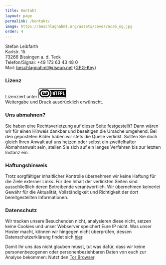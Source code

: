 ```yaml
---
title: Kontakt
layout: page
permalink: /kontakt/
image: https://beschlagnahmt.org/assets/cover/acab_og.jpg
order: 4
---
```

Stefan Leibfarth   
Karlstr. 15   
73266 Bissingen a. d. Teck   
Telefon/Signal: +49 172 63 43 48 0   
Mail: [beschlagnahmt@riseup.net](mailto:beschlagnahmt@riseup.net) ([GPG-Key](/assets/pages/pubkey.asc))

### Lizenz ###

Lizenziert unter [![WTFPL](/assets/pages/wtfpl-badge.png)](http://www.wtfpl.net/about/)   
Weitergabe und Druck ausdrücklich erwünscht.

### Uns abmahnen? ###

Sie haben eine Rechtsverletzung auf dieser Seite festgestellt? Dann wären wir für einen Hinweis dankbar und beseitigen die Ursache umgehend. Bei den geposteten Bilder haben wir stets die Quelle verlinkt. Sollten Sie doch gleich Ihren Anwalt auf uns hetzen oder selbst ein zweifelhafter Abmahnanwalt sein, stellen Sie sich auf ein langes Verfahren bis zur letzten Instanz ein.

### Haftungshinweis ###

Trotz sorgfältiger inhaltlicher Kontrolle übernehmen wir keine Haftung für die Ziele externer Links. Für den Inhalt der verlinkten Seiten sind ausschließlich deren Betreibende verantwortlich. Wir übernehmen keinerlei Gewähr für die Aktualität, Vollständigkeit und Richtigkeit der dort bereitgestellten Informationen.

### Datenschutz ###

Wir tracken unsere Besuchenden nicht, analysieren diese nicht, setzen keine Cookies und unser Webserver speichert Eure IP nicht. Was unser Hoster macht, können wir hingegen nicht überprüfen, dessen Datenschutzerklärung findet sich [hier](https://www.server4you.de/index.php?id=327#datenschutzerkl%C3%A4rung).

Damit Ihr uns das nicht glauben müsst, tut was dafür, dass wir keine personenbezogenen oder personenbeziehbaren Daten von euch zur Analyse bekommen: Nutzt den [Tor Browser](https://torproject.org).
